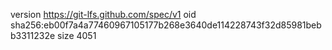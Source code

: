 version https://git-lfs.github.com/spec/v1
oid sha256:eb00f7a4a77460967105177b268e3640de114228743f32d85981bebb3311232e
size 4051
